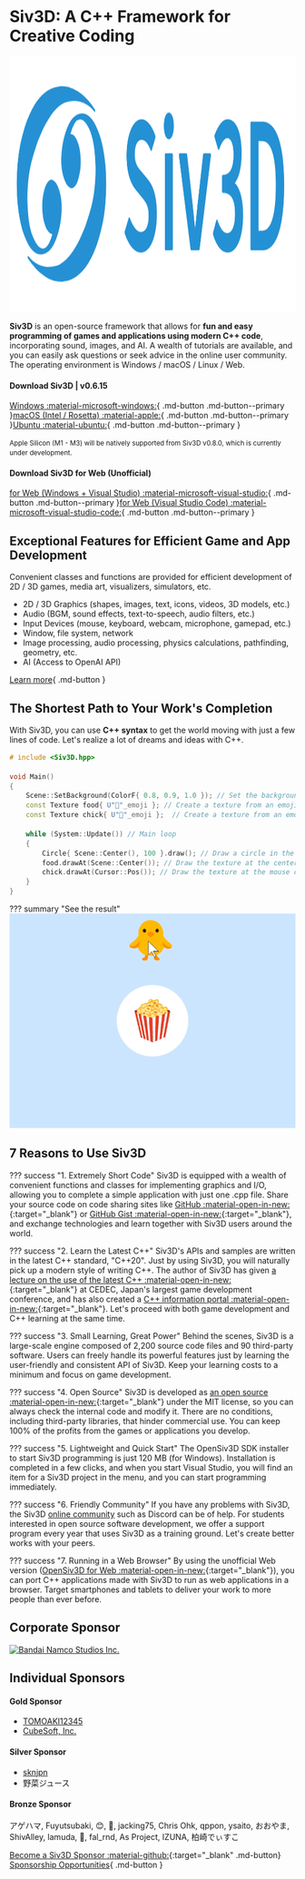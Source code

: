 # Siv3D: A C++ Framework for Creative Coding
<div class="logo"><img src="https://raw.githubusercontent.com/Siv3D/siv3d.site.resource/main/v6/logo/logo.png" width="1450" height="450"></div>

**Siv3D** is an open-source framework that allows for **fun and easy programming of games and applications using modern C++ code**, incorporating sound, images, and AI. A wealth of tutorials are available, and you can easily ask questions or seek advice in the online user community. The operating environment is Windows / macOS / Linux / Web.

#### Download Siv3D | v0.6.15

[Windows :material-microsoft-windows:](download/windows.md){ .md-button .md-button--primary }[macOS (Intel / Rosetta) :material-apple:](download/macos.md){ .md-button .md-button--primary }[Ubuntu :material-ubuntu:](download/ubuntu.md){ .md-button .md-button--primary }

<small>Apple Silicon (M1 - M3) will be natively supported from Siv3D v0.8.0, which is currently under development.</small>

#### Download Siv3D for Web (Unofficial)

[for Web (Windows + Visual Studio) :material-microsoft-visual-studio:](download/web.md){ .md-button .md-button--primary }[for Web (Visual Studio Code) :material-microsoft-visual-studio-code:](download/web.md){ .md-button .md-button--primary }


## Exceptional Features for Efficient Game and App Development
Convenient classes and functions are provided for efficient development of 2D / 3D games, media art, visualizers, simulators, etc.

- 2D / 3D Graphics (shapes, images, text, icons, videos, 3D models, etc.)
- Audio (BGM, sound effects, text-to-speech, audio filters, etc.)
- Input Devices (mouse, keyboard, webcam, microphone, gamepad, etc.)
- Window, file system, network
- Image processing, audio processing, physics calculations, pathfinding, geometry, etc.
- AI (Access to OpenAI API)

[Learn more](features.md){ .md-button }


## The Shortest Path to Your Work's Completion
With Siv3D, you can use **C++ syntax** to get the world moving with just a few lines of code. Let's realize a lot of dreams and ideas with C++.

```cpp
# include <Siv3D.hpp>

void Main()
{
	Scene::SetBackground(ColorF{ 0.8, 0.9, 1.0 }); // Set the background color
	const Texture food{ U"🍿"_emoji }; // Create a texture from an emoji
	const Texture chick{ U"🐥"_emoji };	// Create a texture from an emoji

	while (System::Update()) // Main loop
	{
		Circle{ Scene::Center(), 100 }.draw(); // Draw a circle in the center of the scene
		food.drawAt(Scene::Center()); // Draw the texture at the center of the screen
		chick.drawAt(Cursor::Pos()); // Draw the texture at the mouse cursor position
	}
}
```

??? summary "See the result"
    ![](https://raw.githubusercontent.com/Siv3D/siv3d.site.resource/main/v6/demo/chick.gif)


## 7 Reasons to Use Siv3D

??? success "1. Extremely Short Code"
	Siv3D is equipped with a wealth of convenient functions and classes for implementing graphics and I/O, allowing you to complete a simple application with just one .cpp file. Share your source code on code sharing sites like [GitHub :material-open-in-new:](https://github.com/){:target="_blank"} or [GitHub Gist :material-open-in-new:](https://gist.github.com/){:target="_blank"}, and exchange technologies and learn together with Siv3D users around the world.

??? success "2. Learn the Latest C++"
	Siv3D's APIs and samples are written in the latest C++ standard, "C++20". Just by using Siv3D, you will naturally pick up a modern style of writing C++. The author of Siv3D has given [a lecture on the use of the latest C++ :material-open-in-new:](https://speakerdeck.com/cpp/cedec2020){:target="_blank"} at CEDEC, Japan's largest game development conference, and has also created a [C++ information portal :material-open-in-new:](https://cppmap.github.io/){:target="_blank"}. Let's proceed with both game development and C++ learning at the same time.

??? success "3. Small Learning, Great Power"
	Behind the scenes, Siv3D is a large-scale engine composed of 2,200 source code files and 90 third-party software. Users can freely handle its powerful features just by learning the user-friendly and consistent API of Siv3D. Keep your learning costs to a minimum and focus on game development.

??? success "4. Open Source"
	Siv3D is developed as [an open source :material-open-in-new:](https://github.com/Siv3D/OpenSiv3D){:target="_blank"} under the MIT license, so you can always check the internal code and modify it. There are no conditions, including third-party libraries, that hinder commercial use. You can keep 100% of the profits from the games or applications you develop.

??? success "5. Lightweight and Quick Start"
	The OpenSiv3D SDK installer to start Siv3D programming is just 120 MB (for Windows). Installation is completed in a few clicks, and when you start Visual Studio, you will find an item for a Siv3D project in the menu, and you can start programming immediately.

??? success "6. Friendly Community"
	If you have any problems with Siv3D, the Siv3D [online community](community/community.md) such as Discord can be of help. For students interested in open source software development, we offer a support program every year that uses Siv3D as a training ground. Let's create better works with your peers.

??? success "7. Running in a Web Browser"
	By using the unofficial Web version ([OpenSiv3D for Web :material-open-in-new:](https://siv3d.kamenokosoft.com/docs/en/){:target="_blank"}), you can port C++ applications made with Siv3D to run as web applications in a browser. Target smartphones and tablets to deliver your work to more people than ever before.


## Corporate Sponsor
<div class="sponsor"><a href="https://www.bandainamcostudios.com/" target="_blank"><img src="https://siv3d.jp/sponsors/バンダイナムコスタジオ.png" alt="Bandai Namco Studios Inc."></a></div>

## Individual Sponsors

#### Gold Sponsor 
- [TOMOAKI12345](https://github.com/TOMOAKI12345)
- [CubeSoft, Inc.](https://www.cube-soft.jp/)

#### Silver Sponsor
- [sknjpn](https://twitter.com/sknjpn)
- 野菜ジュース

#### Bronze Sponsor
アゲハマ, Fuyutsubaki, 😊, 🐝, jacking75, Chris Ohk, qppon, ysaito, おおやま, ShivAlley, lamuda, 🌻, fal_rnd, As Project, IZUNA, 柏崎でぃすこ

[Become a Siv3D Sponsor :material-github:](https://github.com/sponsors/Reputeless){:target="_blank" .md-button} [Sponsorship Opportunities](sponsorship/corporate-sponsor.md){ .md-button } 
